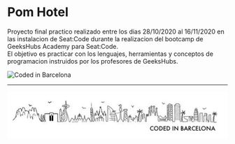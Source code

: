 # Pom Hotel

Proyecto final practico realizado entre los dias 28/10/2020 al 16/11/2020 en las instalacion de Seat:Code durante la realizacion del bootcamp de GeeksHubs Academy para Seat:Code.  
El objetivo es practicar con los lenguajes, herramientas y conceptos de programacion instruidos por los profesores de GeeksHubs.


![Coded in Barcelona](img/signin.png "Coded in Barcelona")

<!--
![Seat:Code](img/SeatCode.png "Coded in Barcelona")
![Seat:Code](img/geekshubs.png "Coded in Barcelona")
-->
---
![Coded in Barcelona](img/codedinbcn.png "Coded in Barcelona")
<!-- Regalito https://www.youtube.com/watch?v=Y6A_Czw8TFU -->


